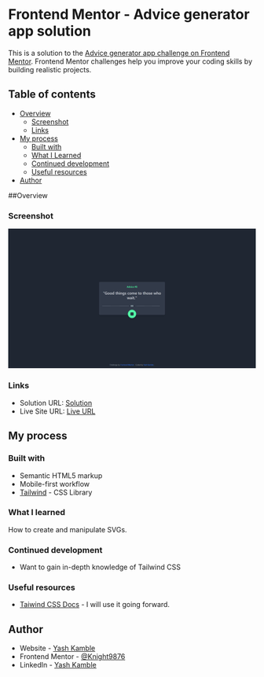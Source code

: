 # Frontend Mentor - Advice generator app solution

This is a solution to the [Advice generator app challenge on Frontend Mentor](https://www.frontendmentor.io/challenges/advice-generator-app-QdUG-13db). Frontend Mentor challenges help you improve your coding skills by building realistic projects.

## Table of contents

- [Overview](#overview)
  - [Screenshot](#screenshot)
  - [Links](#links)
- [My process](#my-process)
  - [Built with](#built-with)
  - [What I Learned](#what-i-learned)
  - [Continued development](#continued-development)
  - [Useful resources](#useful-resources)
- [Author](#author)

##Overview

### Screenshot

![Desktop](./Desktop.png)

### Links

- Solution URL: [Solution](https://github.com/Knight9876/social-links)
- Live Site URL: [Live URL](https://social-links-tailwind.netlify.app)

## My process

### Built with

- Semantic HTML5 markup
- Mobile-first workflow
- [Tailwind](https://tailwindcss.com) - CSS Library

### What I learned

How to create and manipulate SVGs.

### Continued development

- Want to gain in-depth knowledge of Tailwind CSS

### Useful resources

- [Taiwind CSS Docs](https://tailwindcss.com/docs) - I will use it going forward.

## Author

- Website - [Yash Kamble](https://yashkamble.netlify.app/)
- Frontend Mentor - [@Knight9876](https://www.frontendmentor.io/profile/Knight9876)
- LinkedIn - [Yash Kamble](https://www.linkedin.com/in/yash-kamble-7ba040245/)
